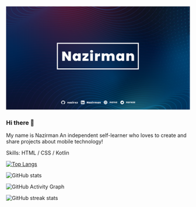 
![I am GitHub Readme Generator's creator](https://github.com/nazirxz/nazirxz/blob/main/banner.png)
### Hi there 👋
My name is Nazirman
An independent self-learner who loves to create and share projects about mobile technology!

Skills: HTML / CSS / Kotlin 

[![Top Langs](https://github-readme-stats.vercel.app/api/top-langs/?username=nazirxz)](https://github.com/anuraghazra/github-readme-stats)

![GitHub stats](https://github-readme-stats.vercel.app/api?username=nazirxz&show_icons=true)  

![GitHub Activity Graph](https://activity-graph.herokuapp.com/graph?username=nazirxz)  

![GitHub streak stats](https://github-readme-streak-stats.herokuapp.com/?user=nazirxz)  
